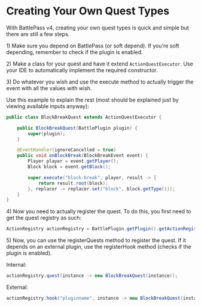 # Creating Your Own Quest Types

With BattlePass v4, creating your own quest types is quick and simple but there are still a few steps.

1\) Make sure you depend on BattlePass (or soft depend). If you're soft depending, remember to check if the plugin is enabled.

2\) Make a class for your quest and have it extend `ActionQuestExecutor`. Use your IDE to automatically implement the required constructor.

3\) Do whatever you wish and use the execute method to actually trigger the event with all the values with wish.

Use this example to explain the rest (most should be explained just by viewing available inputs anyway):

```java
public class BlockBreakQuest extends ActionQuestExecutor {

    public BlockBreakQuest(BattlePlugin plugin) {
        super(plugin);
    }

    @EventHandler(ignoreCancelled = true)
    public void onBlockBreak(BlockBreakEvent event) {
        Player player = event.getPlayer();
        Block block = event.getBlock();

        super.execute("block-break", player, result -> {
            return result.root(block);
        }, replacer -> replacer.set("block", block.getType()));
    }
}
```

4\) Now you need to actually register the quest. To do this, you first need to get the quest registry as such:

```java
ActionRegistry actionRegistry = BattlePlugin.getPlugin().getActionRegistry();
```

5\) Now, you can use the registerQuests method to register the quest. If it depends on an external plugin, use the registerHook method (checks if the plugin is enabled).

Internal:

```java
actionRegistry.quest(instance -> new BlockBreakQuest(instance));
```

External:

```java
actionRegistry.hook("pluginname", instance -> new BlockBreakQuest(instance));
```
